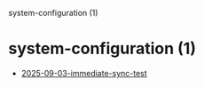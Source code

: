 system-configuration (1)

# system-configuration (1)

- [2025-09-03-immediate-sync-test](./2025-09-03-immediate-sync-test.html)
